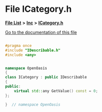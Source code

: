 

# File ICategory.h

[**File List**](files.md) **>** [**Inc**](dir_e48a3e9a07fc2444cdac51c67822643f.md) **>** [**ICategory.h**](_i_category_8h.md)

[Go to the documentation of this file](_i_category_8h.md)


```C++

#pragma once
#include "IDescribable.h"
#include <any>


namespace OpenOasis
{
class ICategory : public IDescribable
{
public:
    virtual std::any GetValue() const = 0;
};

}  // namespace OpenOasis
```


